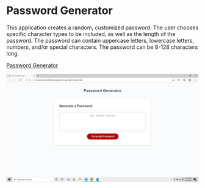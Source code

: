 # Password Generator

This application creates a random, customized password.  The user chooses specific character types to be included, as well as the length of the password.  The password can contain uppercase letters, lowercase letters, numbers, and/or special characters.  The password can be 8-128 characters long.


[Password Generator](https://fdwootton.github.io/password-generator/)

![image](./assets/images/password-generator-screenshot.png)
